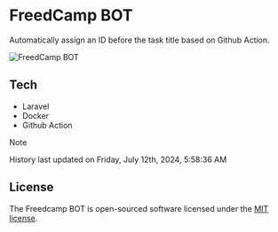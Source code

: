 # FreedCamp BOT

Automatically assign an ID before the task title based on Github Action.

![FreedCamp BOT](https://repository-images.githubusercontent.com/737932867/7d34798b-2680-471c-b089-a78a718d3d6a)

## Tech

- Laravel
- Docker
- Github Action

> [!NOTE]  
> History last updated on Friday, July 12th, 2024, 5:58:36 AM

## License

The Freedcamp BOT is open-sourced software licensed under the [MIT license](https://opensource.org/licenses/MIT).
